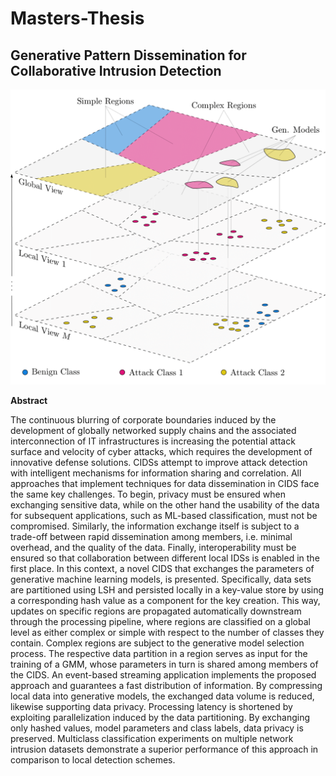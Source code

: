 # Masters-Thesis
## Generative Pattern Dissemination for Collaborative Intrusion Detection

<div style="text-align: center;">

![Creation of the Global View in the CIDS](readme_image.png "Creation of the Global View in the CIDS")

</div>

**Abstract**

The continuous blurring of corporate boundaries induced by the development of globally networked supply chains and the associated interconnection of IT infrastructures is increasing the potential attack surface and velocity of cyber attacks, which requires the development of innovative defense solutions.
CIDSs attempt to improve attack detection with intelligent mechanisms for information sharing and correlation.
All approaches that implement techniques for data dissemination in CIDS face the same key challenges.
To begin, privacy must be ensured when exchanging sensitive data, while on the other hand the usability of the data for subsequent applications, such as ML-based classification, must not be compromised. 
Similarly, the information exchange itself is subject to a trade-off between rapid dissemination among members, i.e. minimal overhead, and the quality of the data.
Finally, interoperability must be ensured so that collaboration between different local IDSs is enabled in the first place.
In this context, a novel CIDS that exchanges the parameters of generative machine learning models, is presented. 
Specifically, data sets are partitioned using LSH and persisted locally in a key-value store by using a corresponding hash value as a component for the key creation.
This way, updates on specific regions are propagated automatically downstream through the processing pipeline, where regions are classified on a global level as either complex or simple with respect to the number of classes they contain.
Complex regions are subject to the generative model selection process. The respective data partition in a region serves as input for the training of a GMM, whose parameters in turn is shared among members of the CIDS.
An event-based streaming application implements the proposed approach and guarantees a fast distribution of information.
By compressing local data into generative models, the exchanged data volume is reduced, likewise supporting data privacy.
Processing latency is shortened by exploiting parallelization induced by the data partitioning.
By exchanging only hashed values, model parameters and class labels, data privacy is preserved. 
Multiclass classification experiments on multiple network intrusion datasets demonstrate a superior performance of this approach in comparison to local detection schemes.






